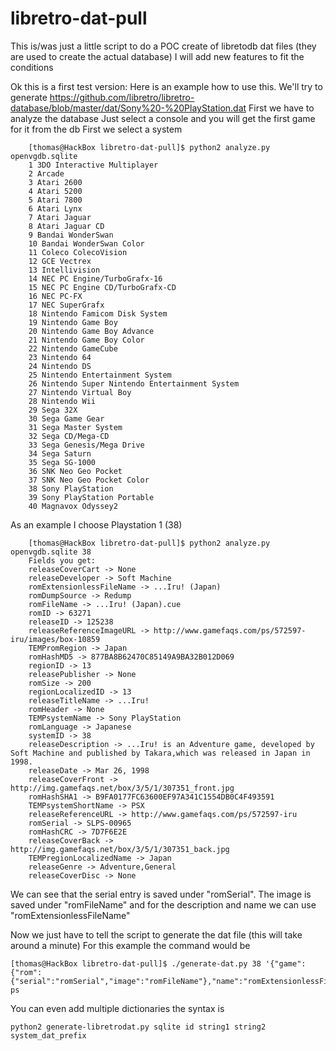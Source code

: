# libretro-dat-pull
This is/was just a little script to do a POC create of libretodb dat files (they are used to create the actual database)
I will add new features to fit the conditions

Ok this is a first test version:
Here is an example how to use this.
We'll try to generate https://github.com/libretro/libretro-database/blob/master/dat/Sony%20-%20PlayStation.dat
First we have to analyze the database
Just select a console and you will get the first game for it from the db
First we select a system
~~~
    [thomas@HackBox libretro-dat-pull]$ python2 analyze.py openvgdb.sqlite
    1 3DO Interactive Multiplayer
    2 Arcade
    3 Atari 2600
    4 Atari 5200
    5 Atari 7800
    6 Atari Lynx
    7 Atari Jaguar
    8 Atari Jaguar CD
    9 Bandai WonderSwan
    10 Bandai WonderSwan Color
    11 Coleco ColecoVision
    12 GCE Vectrex
    13 Intellivision
    14 NEC PC Engine/TurboGrafx-16
    15 NEC PC Engine CD/TurboGrafx-CD
    16 NEC PC-FX
    17 NEC SuperGrafx
    18 Nintendo Famicom Disk System
    19 Nintendo Game Boy
    20 Nintendo Game Boy Advance
    21 Nintendo Game Boy Color
    22 Nintendo GameCube
    23 Nintendo 64
    24 Nintendo DS
    25 Nintendo Entertainment System
    26 Nintendo Super Nintendo Entertainment System
    27 Nintendo Virtual Boy
    28 Nintendo Wii
    29 Sega 32X
    30 Sega Game Gear
    31 Sega Master System
    32 Sega CD/Mega-CD
    33 Sega Genesis/Mega Drive
    34 Sega Saturn
    35 Sega SG-1000
    36 SNK Neo Geo Pocket
    37 SNK Neo Geo Pocket Color
    38 Sony PlayStation
    39 Sony PlayStation Portable
    40 Magnavox Odyssey2
~~~
As an example I choose Playstation 1 (38)
~~~
    [thomas@HackBox libretro-dat-pull]$ python2 analyze.py openvgdb.sqlite 38
    Fields you get:
    releaseCoverCart -> None
    releaseDeveloper -> Soft Machine
    romExtensionlessFileName -> ...Iru! (Japan)
    romDumpSource -> Redump
    romFileName -> ...Iru! (Japan).cue
    romID -> 63271
    releaseID -> 125238
    releaseReferenceImageURL -> http://www.gamefaqs.com/ps/572597-iru/images/box-10859
    TEMPromRegion -> Japan
    romHashMD5 -> 877BA8B62470C85149A9BA32B012D069
    regionID -> 13
    releasePublisher -> None
    romSize -> 200
    regionLocalizedID -> 13
    releaseTitleName -> ...Iru!
    romHeader -> None
    TEMPsystemName -> Sony PlayStation
    romLanguage -> Japanese
    systemID -> 38
    releaseDescription -> ...Iru! is an Adventure game, developed by Soft Machine and published by Takara,which was released in Japan in 1998.
    releaseDate -> Mar 26, 1998
    releaseCoverFront -> http://img.gamefaqs.net/box/3/5/1/307351_front.jpg
    romHashSHA1 -> B9FA0177FC63600EF97A341C1554DB0C4F493591
    TEMPsystemShortName -> PSX
    releaseReferenceURL -> http://www.gamefaqs.com/ps/572597-iru
    romSerial -> SLPS-00965
    romHashCRC -> 7D7F6E2E
    releaseCoverBack -> http://img.gamefaqs.net/box/3/5/1/307351_back.jpg
    TEMPregionLocalizedName -> Japan
    releaseGenre -> Adventure,General
    releaseCoverDisc -> None
~~~
We can see that the serial entry is saved under "romSerial".
The image is saved under "romFileName"
and for the description and name we can use "romExtensionlessFileName"

Now we just have to tell the script to generate the dat file (this will take around a minute)
For this example the command would be

~~~
[thomas@HackBox libretro-dat-pull]$ ./generate-dat.py 38 '{"game":{"rom":{"serial":"romSerial","image":"romFileName"},"name":"romExtensionlessFileName","description":"romExtensionlessFileName"}}' ps
~~~
You can even add multiple dictionaries the syntax is
~~~
python2 generate-libretrodat.py sqlite id string1 string2 system_dat_prefix
~~~
